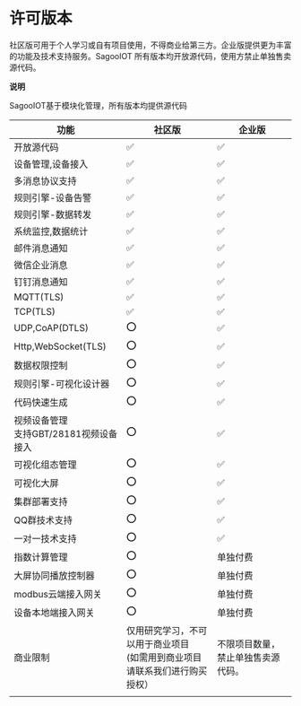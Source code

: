 # 许可版本

社区版可用于个人学习或自有项目使用，不得商业给第三方。企业版提供更为丰富的功能及技术支持服务。SagooIOT 所有版本均开放源代码，使用方禁止单独售卖源代码。

**说明**

SagooIOT基于模块化管理，所有版本均提供源代码


| 功能                         | 社区版                                                        | 企业版                   |
|----------------------------|------------------------------------------------------------|-----------------------|
| 开放源代码                      | ✅                                                          | ✅                     |
| 设备管理,设备接入                  | ✅                                        				              | ✅                     |
| 多消息协议支持                    | ✅                                             				         | ✅                     |
| 规则引擎-设备告警                  | ✅                                                 				     | ✅                     |
| 规则引擎-数据转发                  | ✅                                        				              | ✅                     |
| 系统监控,数据统计                  | ✅                                                				      | ✅                     |
| 邮件消息通知                     | ✅                                                     				 | ✅                     |
| 微信企业消息                     | ✅                                                     				 | ✅                     |
| 钉钉消息通知                     | ✅                                                    				  | ✅                     |
| MQTT(TLS)                  | ✅                                                  				    | ✅                     |
| TCP(TLS)                   | ✅                                                  				    | ✅                     |
| UDP,CoAP(DTLS)             | ⭕                                               				       | ✅                     |
| Http,WebSocket(TLS)        | ⭕                                                   				   | ✅                     |
| 数据权限控制                     | ⭕                                               				       | ✅                     |
| 规则引擎-可视化设计器                | ⭕                                           		             | ✅                     |
| 代码快速生成                     | ⭕                                              		 			      | ✅                     |
| 视频设备管理<br/>支持GBT/28181视频设备接入 | ⭕                    	                                     | ✅               	     |
| 可视化组态管理                    | ⭕                   				                                   | ✅                     |
| 可视化大屏                      | ⭕                      	                                   | ✅                     |
| 集群部署支持                               | ⭕                                                            | ✅                                  |
| QQ群技术支持                               | ⭕                                                            | ✅                                  |
| 一对一技术支持                             | ⭕                                                            | ✅                                  |
| 指数计算管理                     | ⭕                     			                                  | 单独付费                 |
| 大屏协同播放控制器                  | ⭕                      		                                  | 单独付费             |
| modbus云端接入网关                         | ⭕                                                            | 单独付费                           |
| 设备本地端接入网关                         | ⭕                                                            | 单独付费                           |
| 商业限制                       | 仅用研究学习，不可以用于商业项目 <br />(如需用到商业项目请联系我们进行购买授权）        			    |不限项目数量，禁止单独售卖源代码。        |
|  |  | |



